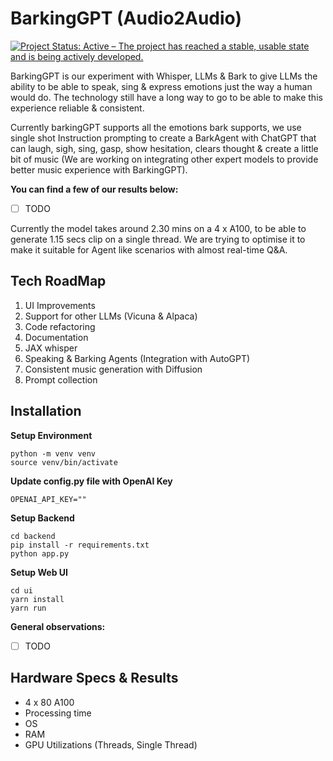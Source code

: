 # BarkingGPT (Audio2Audio)
[![Project Status: Active – The project has reached a stable, usable state and is being actively developed.](https://www.repostatus.org/badges/latest/active.svg)](https://www.repostatus.org/#active)

BarkingGPT is our experiment with Whisper, LLMs & Bark to give LLMs the ability to be able to speak, sing & express emotions just the way a human would do. The technology still have a long way to go to be able to make this experience reliable & consistent. 

Currently barkingGPT supports all the emotions bark supports, we use single shot Instruction prompting to create a BarkAgent with ChatGPT that can laugh, sigh, sing, gasp, show hesitation, clears thought & create a little bit of music (We are working on integrating other expert models to provide better music experience with BarkingGPT).

**You can find a few of our results below:**

- [ ] TODO

Currently the model takes around 2.30 mins on a 4 x A100, to be able to generate 1.15 secs clip on a single thread. We are trying to optimise it to make it suitable for Agent like scenarios with almost real-time Q&A. 

## Tech RoadMap 

1. UI Improvements
2. Support for other LLMs (Vicuna & Alpaca)
3. Code refactoring
4. Documentation 
5. JAX whisper
6. Speaking & Barking Agents (Integration with AutoGPT)
7. Consistent music generation with Diffusion
8. Prompt collection

## Installation
**Setup Environment**

```
python -m venv venv
source venv/bin/activate
```

**Update config.py file with OpenAI Key**

`OPENAI_API_KEY=""`

**Setup Backend**

```
cd backend
pip install -r requirements.txt
python app.py
```


**Setup Web UI**

```
cd ui
yarn install
yarn run
```

**General observations:**
- [ ] TODO

## Hardware Specs & Results

- 4 x 80 A100
- Processing time
- OS
- RAM
- GPU Utilizations (Threads, Single Thread)


